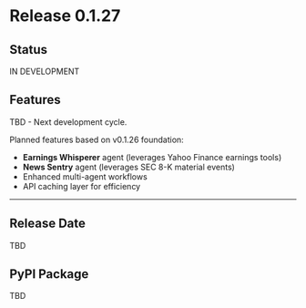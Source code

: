# Release 0.1.27

## Status
IN DEVELOPMENT

## Features

TBD - Next development cycle.

Planned features based on v0.1.26 foundation:
- **Earnings Whisperer** agent (leverages Yahoo Finance earnings tools)
- **News Sentry** agent (leverages SEC 8-K material events)
- Enhanced multi-agent workflows
- API caching layer for efficiency

---

## Release Date
TBD

## PyPI Package
TBD
